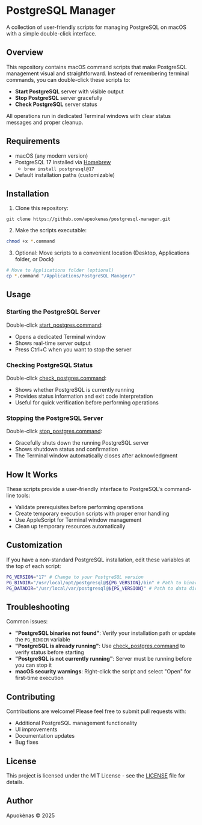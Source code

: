 # PostgreSQL Manager

A collection of user-friendly scripts for managing PostgreSQL on macOS with a simple double-click interface.

## Overview

This repository contains macOS command scripts that make PostgreSQL management visual and straightforward. Instead of remembering terminal commands, you can double-click these scripts to:

- **Start PostgreSQL** server with visible output
- **Stop PostgreSQL** server gracefully
- **Check PostgreSQL** server status

All operations run in dedicated Terminal windows with clear status messages and proper cleanup.

## Requirements

- macOS (any modern version)
- PostgreSQL 17 installed via [Homebrew](https://brew.sh)
  - `brew install postgresql@17`
- Default installation paths (customizable)

## Installation

1. Clone this repository:

```
git clone https://github.com/apuokenas/postgresql-manager.git
```

2. Make the scripts executable:

```bash
chmod +x *.command
```

3. Optional: Move scripts to a convenient location (Desktop, Applications folder, or Dock)

```bash
# Move to Applications folder (optional)
cp *.command "/Applications/PostgreSQL Manager/"
```

## Usage

### Starting the PostgreSQL Server

Double-click [start_postgres.command](https://github.com/apuokenas/postgresql-manager/blob/master/start_postgres.command):

- Opens a dedicated Terminal window
- Shows real-time server output
- Press Ctrl+C when you want to stop the server

### Checking PostgreSQL Status

Double-click [check_postgres.command](https://github.com/apuokenas/postgresql-manager/blob/master/check_postgres.command):

- Shows whether PostgreSQL is currently running
- Provides status information and exit code interpretation
- Useful for quick verification before performing operations

### Stopping the PostgreSQL Server

Double-click [stop_postgres.command](https://github.com/apuokenas/postgresql-manager/blob/master/stop_postgres.command):

- Gracefully shuts down the running PostgreSQL server
- Shows shutdown status and confirmation
- The Terminal window automatically closes after acknowledgment

## How It Works

These scripts provide a user-friendly interface to PostgreSQL's command-line tools:

- Validate prerequisites before performing operations
- Create temporary execution scripts with proper error handling
- Use AppleScript for Terminal window management
- Clean up temporary resources automatically

## Customization

If you have a non-standard PostgreSQL installation, edit these variables at the top of each script:

```bash
PG_VERSION="17" # Change to your PostgreSQL version
PG_BINDIR="/usr/local/opt/postgresql@${PG_VERSION}/bin" # Path to binaries
PG_DATADIR="/usr/local/var/postgresql@${PG_VERSION}" # Path to data directory
```

## Troubleshooting

Common issues:

- **"PostgreSQL binaries not found"**: Verify your installation path or update the `PG_BINDIR` variable
- **"PostgreSQL is already running"**: Use [check_postgres.command](https://github.com/apuokenas/postgresql-manager/blob/master/check_postgres.command) to verify status before starting
- **"PostgreSQL is not currently running"**: Server must be running before you can stop it
- **macOS security warnings**: Right-click the script and select "Open" for first-time execution

## Contributing

Contributions are welcome! Please feel free to submit pull requests with:

- Additional PostgreSQL management functionality
- UI improvements
- Documentation updates
- Bug fixes

## License

This project is licensed under the MIT License - see the [LICENSE](https://github.com/apuokenas/postgresql-manager/blob/master/LICENSE) file for details.

## Author

Apuokėnas © 2025
